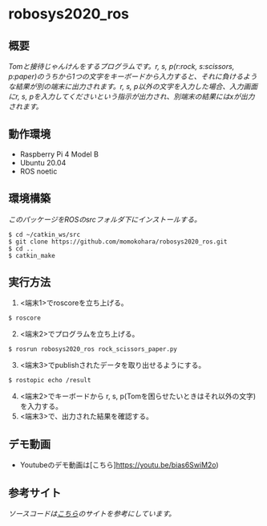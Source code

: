 # robosys2020_ros
## 概要
*Tomと接待じゃんけんをするプログラムです。r, s, p(r:rock, s:scissors, p:paper)のうちから1つの文字をキーボードから入力すると、それに負けるような結果が別の端末に出力されます。r, s, p以外の文字を入力した場合、入力画面にr, s, pを入力してくださいという指示が出力され、別端末の結果にはxが出力されます。*
## 動作環境
- Raspberry Pi 4 Model B
- Ubuntu 20.04
- ROS noetic
## 環境構築
*このパッケージをROSのsrcフォルダ下にインストールする。*
```
$ cd ~/catkin_ws/src
$ git clone https://github.com/momokohara/robosys2020_ros.git
$ cd ..
$ catkin_make
```
## 実行方法
1. <端末1>でroscoreを立ち上げる。
```
$ roscore
```
2. <端末2>でプログラムを立ち上げる。
```
$ rosrun robosys2020_ros rock_scissors_paper.py
```
3. <端末3>でpublishされたデータを取り出せるようにする。
```
$ rostopic echo /result
```
4. <端末2>でキーボードから r, s, p(Tomを困らせたいときはそれ以外の文字)を入力する。
5. <端末3>で、出力された結果を確認する。
## デモ動画
- Youtubeのデモ動画は[こちら]https://youtu.be/bias6SwiM2o)
## 参考サイト
*ソースコードは[こちら](https://demura.net/education/lecture/16773.html)のサイトを参考にしています。*
